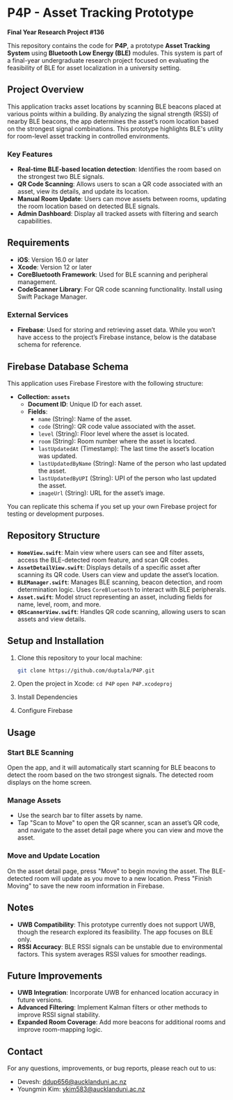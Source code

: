 # P4P - Asset Tracking Prototype
**Final Year Research Project #136**

This repository contains the code for **P4P**, a prototype **Asset Tracking System** using **Bluetooth Low Energy (BLE)** modules. This system is part of a final-year undergraduate research project focused on evaluating the feasibility of BLE for asset localization in a university setting.

## Project Overview
This application tracks asset locations by scanning BLE beacons placed at various points within a building. By analyzing the signal strength (RSSI) of nearby BLE beacons, the app determines the asset’s room location based on the strongest signal combinations. This prototype highlights BLE's utility for room-level asset tracking in controlled environments.

### Key Features
- **Real-time BLE-based location detection**: Identifies the room based on the strongest two BLE signals.
- **QR Code Scanning**: Allows users to scan a QR code associated with an asset, view its details, and update its location.
- **Manual Room Update**: Users can move assets between rooms, updating the room location based on detected BLE signals.
- **Admin Dashboard**: Display all tracked assets with filtering and search capabilities.

## Requirements
- **iOS**: Version 16.0 or later
- **Xcode**: Version 12 or later
- **CoreBluetooth Framework**: Used for BLE scanning and peripheral management.
- **CodeScanner Library**: For QR code scanning functionality. Install using Swift Package Manager.

### External Services
- **Firebase**: Used for storing and retrieving asset data. While you won’t have access to the project’s Firebase instance, below is the database schema for reference.

## Firebase Database Schema
This application uses Firebase Firestore with the following structure:

- **Collection: `assets`**
  - **Document ID**: Unique ID for each asset.
  - **Fields**:
    - `name` (String): Name of the asset.
    - `code` (String): QR code value associated with the asset.
    - `level` (String): Floor level where the asset is located.
    - `room` (String): Room number where the asset is located.
    - `lastUpdatedAt` (Timestamp): The last time the asset’s location was updated.
    - `lastUpdatedByName` (String): Name of the person who last updated the asset.
    - `lastUpdatedByUPI` (String): UPI of the person who last updated the asset.
    - `imageUrl` (String): URL for the asset’s image.

You can replicate this schema if you set up your own Firebase project for testing or development purposes.

## Repository Structure
- **`HomeView.swift`**: Main view where users can see and filter assets, access the BLE-detected room feature, and scan QR codes.
- **`AssetDetailView.swift`**: Displays details of a specific asset after scanning its QR code. Users can view and update the asset’s location.
- **`BLEManager.swift`**: Manages BLE scanning, beacon detection, and room determination logic. Uses `CoreBluetooth` to interact with BLE peripherals.
- **`Asset.swift`**: Model struct representing an asset, including fields for name, level, room, and more.
- **`QRScannerView.swift`**: Handles QR code scanning, allowing users to scan assets and view details.

## Setup and Installation
1. Clone this repository to your local machine:
   ```bash
   git clone https://github.com/duptala/P4P.git
 2. Open the project in Xcode: `cd P4P` `open P4P.xcodeproj`
   
4. Install Dependencies
5. Configure Firebase

## Usage
### Start BLE Scanning
Open the app, and it will automatically start scanning for BLE beacons to detect the room based on the two strongest signals. The detected room displays on the home screen.

### Manage Assets
- Use the search bar to filter assets by name.
- Tap "Scan to Move" to open the QR scanner, scan an asset’s QR code, and navigate to the asset detail page where you can view and move the asset.

### Move and Update Location
On the asset detail page, press "Move" to begin moving the asset. The BLE-detected room will update as you move to a new location. Press "Finish Moving" to save the new room information in Firebase.

## Notes
- **UWB Compatibility**: This prototype currently does not support UWB, though the research explored its feasibility. The app focuses on BLE only.
- **RSSI Accuracy**: BLE RSSI signals can be unstable due to environmental factors. This system averages RSSI values for smoother readings.

## Future Improvements
- **UWB Integration**: Incorporate UWB for enhanced location accuracy in future versions.
- **Advanced Filtering**: Implement Kalman filters or other methods to improve RSSI signal stability.
- **Expanded Room Coverage**: Add more beacons for additional rooms and improve room-mapping logic.

## Contact
For any questions, improvements, or bug reports, please reach out to us:

- Devesh: [ddup656@aucklanduni.ac.nz](mailto:ddup656@aucklanduni.ac.nz)  
- Youngmin Kim: [ykim583@aucklanduni.ac.nz](mailto:ykim583@aucklanduni.ac.nz)

